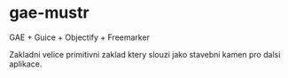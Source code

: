 gae-mustr
=========

GAE + Guice + Objectify + Freemarker

Zakladni velice primitivni zaklad ktery slouzi jako stavebni kamen pro dalsi aplikace.
